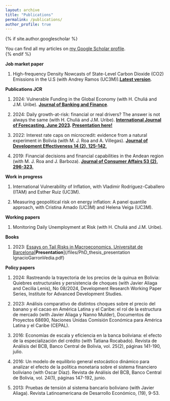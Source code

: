 ```yaml
---
layout: archive
title: "Publications"
permalink: /publications/
author_profile: true
---
```


{% if site.author.googlescholar %}
  <div class="wordwrap">You can find all my articles on <a href="{{site.author.googlescholar}}">my Google Scholar profile</a>.</div>
{% endif %}


**Job market paper**

1. High-frequency Density Nowcasts of State-Level Carbon Dioxide (CO2) Emissions in the U.S (with Andrey Ramos (UC3M)).**[Latest version](/files/Quantile_Density_Nowcast_CO2.pdf)**.

**Publications JCR**

1. 2024: Vulnerable Funding in the Global Economy (with H. Chuliá and J.M. Uribe). **[Journal of Banking and Finance](https://www.sciencedirect.com/science/article/pii/S0378426624002280)**.

2. 2024: Daily growth-at-risk: financial or real drivers? The answer is not always the same (with H. Chuliá and J.M. Uribe). **[International Journal of Forecasting, June 2023](https://www.sciencedirect.com/science/article/pii/S0169207023000511). [Presentation here!](/files/Chapter_2_presentation.pdf)**

3. 2022: Interest rate caps on microcredit: evidence from a natural experiment in Bolivia (with M. J. Roa and A. Villegas). [**Journal of Development Effectiveness 14 (2), 125-142**.](https://www.tandfonline.com/doi/abs/10.1080/19439342.2021.1968934)

4. 2019: Financial decisions and financial capabilities in the Andean region (with M. J. Roa and J. Barboza). [**Journal of Consumer Affairs 53 (2), 296-323**.](https://onlinelibrary.wiley.com/doi/abs/10.1111/joca.12187)

**Work in progress**

1. International Vulnerability of Inflation, with Vladimir Rodríguez-Caballero (ITAM) and Esther Ruiz (UC3M).

2. Measuring geopolitical risk on energy inflation: A panel quantile approach, with Cristina Amado (UC3M) and Helena Veiga (UC3M).

**Working papers**

1.  Monitoring Daily Unemployment at Risk (with H. Chuliá and J.M. Uribe).


**Books**

1. 2023: [Essays on Tail Risks in Macroeconomics, Universitat de Barcelona](https://www.tesisenred.net/handle/10803/688864#page=1)[**Presentation**](/files/PhD_thesis_presentation IgnacioGarronVedia.pdf)


**Policy papers**

1. 2024: Rastreando la trayectoria de los precios de la quinua en Bolivia: Quiebres estructurales y persistencia de choques (with Javier Aliaga and Cecilia Lenis), No 08/2024, Development Research Working Paper Series, Institute for Advanced Development Studies.

2. 2023: Análisis comparativo de distintos choques sobre el precio del banano y el cacao en América Latina y el Caribe: el rol de la estructura de mercado (with Javier Aliaga y Nanno Mulder), Documentos de Proyectos 68690, Naciones Unidas Comisión Económica para América Latina y el Caribe (CEPAL).

3. 2016: Economías de escala y eficiencia en la banca boliviana: el efecto de la especialización del crédito (with Tatiana Rocabado). Revista de Análisis del BCB, Banco Central de Bolivia, vol. 25(2), páginas 141-190, julio.

4. 2016: Un modelo de equilibrio general estocástico dinámico para analizar el efecto de la política monetaria sobre el sistema financiero boliviano (with Oscar Díaz). Revista de Análisis del BCB, Banco Central de Bolivia, vol. 24(1), páginas 147-192, junio.

5. 2013: Pruebas de tensión al sistema bancario boliviano (with Javier Aliaga). Revista Latinoamericana de Desarrollo Económico, (19), 9-53.

